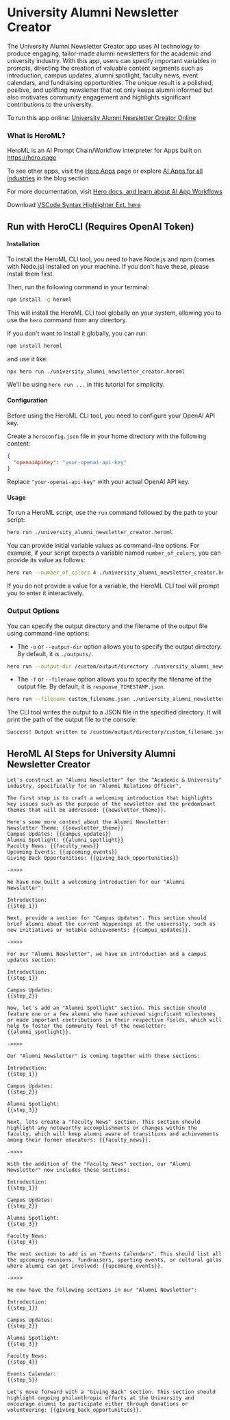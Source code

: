 # University Alumni Newsletter Creator

The University Alumni Newsletter Creator app uses AI technology to produce engaging, tailor-made alumni newsletters for the academic and university industry. With this app, users can specify important variables in prompts, directing the creation of valuable content segments such as introduction, campus updates, alumni spotlight, faculty news, event calendars, and fundraising opportunities. The unique result is a polished, positive, and uplifting newsletter that not only keeps alumni informed but also motivates community engagement and highlights significant contributions to the university.

To run this app online: [University Alumni Newsletter Creator Online](https://hero.page/app/university-alumni-newsletter-creator-customized-engagement-driven-alumni-newsletters/L4noBSU3Pw9xtIRhlPH0)

### What is HeroML?
HeroML is an AI Prompt Chain/Workflow interpreter for Apps built on https://hero.page 

To see other apps, visit the [Hero Apps](https://hero.page/apps) page or explore [AI Apps for all industries](https://hero.page/blog) in the blog section

For more documentation, visit [Hero docs, and learn about AI App Workflows](https://hero.page/tutorials/introduction-to-heroml)

Download [VSCode Syntax Highlighter Ext. here](https://marketplace.visualstudio.com/items?itemName=hero-page.heroml)

## Run with HeroCLI (Requires OpenAI Token)

#### Installation

To install the HeroML CLI tool, you need to have Node.js and npm (comes with Node.js) installed on your machine. If you don't have these, please install them first. 

Then, run the following command in your terminal:

```bash
npm install -g heroml
```

This will install the HeroML CLI tool globally on your system, allowing you to use the `hero` command from any directory.

If you don't want to install it globally, you can run:

```bash
npm install heroml
```

and use it like:

```bash
npx hero run ./university_alumni_newsletter_creator.heroml
```

We'll be using `hero run ...` in this tutorial for simplicity.

#### Configuration

Before using the HeroML CLI tool, you need to configure your OpenAI API key. 

Create a `heroconfig.json` file in your home directory with the following content:

```json
{
  "openaiApiKey": "your-openai-api-key"
}
```

Replace `"your-openai-api-key"` with your actual OpenAI API key.

#### Usage

To run a HeroML script, use the `run` command followed by the path to your script:

```bash
hero run ./university_alumni_newsletter_creator.heroml
```

You can provide initial variable values as command-line options. For example, if your script expects a variable named `number_of_colors`, you can provide its value as follows:

```bash
hero run --number_of_colors 4 ./university_alumni_newsletter_creator.heroml
```

If you do not provide a value for a variable, the HeroML CLI tool will prompt you to enter it interactively.

### Output Options

You can specify the output directory and the filename of the output file using command-line options:

- The `-o` or `--output-dir` option allows you to specify the output directory. By default, it is `./outputs/`.

```bash
hero run --output-dir /custom/output/directory ./university_alumni_newsletter_creator.heroml
```

- The `-f` or `--filename` option allows you to specify the filename of the output file. By default, it is `response_TIMESTAMP.json`.

```bash
hero run --filename custom_filename.json ./university_alumni_newsletter_creator.heroml
```

The CLI tool writes the output to a JSON file in the specified directory. It will print the path of the output file to the console:

```bash
Success! Output written to /custom/output/directory/custom_filename.json
```


## HeroML AI Steps for University Alumni Newsletter Creator
```
Let's construct an "Alumni Newsletter" for the "Academic & University" industry, specifically for an "Alumni Relations Officer". 

The first step is to craft a welcoming introduction that highlights key issues such as the purpose of the newsletter and the predominant themes that will be addressed: {{newsletter_theme}}.

Here's some more context about the Alumni Newsletter:
Newsletter Theme: {{newsletter_theme}}
Campus Updates: {{campus_updates}}
Alumni Spotlight: {{alumni_spotlight}}
Faculty News: {{faculty_news}}
Upcoming Events: {{upcoming_events}}
Giving Back Opportunities: {{giving_back_opportunities}}

->>>>

We have now built a welcoming introduction for our "Alumni Newsletter":

Introduction:
{{step_1}}

Next, provide a section for "Campus Updates". This section should brief alumni about the current happenings at the university, such as new initiatives or notable achievements: {{campus_updates}}.

->>>>

For our "Alumni Newsletter", we have an introduction and a campus updates section:

Introduction:
{{step_1}}

Campus Updates:
{{step_2}}

Now, let's add an "Alumni Spotlight" section. This section should feature one or a few alumni who have achieved significant milestones or made important contributions in their respective fields, which will help to foster the community feel of the newsletter: {{alumni_spotlight}}.

->>>>

Our "Alumni Newsletter" is coming together with these sections:

Introduction:
{{step_1}}

Campus Updates:
{{step_2}}

Alumni Spotlight:
{{step_3}}

Next, lets create a "Faculty News" section. This section should highlight any noteworthy accomplishments or changes within the faculty, which will keep alumni aware of transitions and achievements among their former educators: {{faculty_news}}.

->>>>

With the addition of the "Faculty News" section, our "Alumni Newsletter" now includes these sections:

Introduction:
{{step_1}}

Campus Updates:
{{step_2}}

Alumni Spotlight:
{{step_3}}

Faculty News:
{{step_4}}

The next section to add is an "Events Calendars". This should list all the upcoming reunions, fundraisers, sporting events, or cultural galas where alumni can get involved: {{upcoming_events}}.

->>>>

We now have the following sections in our "Alumni Newsletter":

Introduction:
{{step_1}}

Campus Updates:
{{step_2}}

Alumni Spotlight:
{{step_3}}

Faculty News:
{{step_4}}

Events Calendar:
{{step_5}}

Let's move forward with a "Giving Back" section. This section should highlight ongoing philanthropic efforts at the University and encourage alumni to participate either through donations or volunteering: {{giving_back_opportunities}}. 


```

